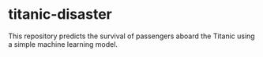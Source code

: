 # titanic-disaster

This repository predicts the survival of passengers aboard the Titanic using a simple machine learning model.
